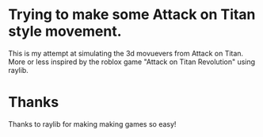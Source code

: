 # Trying to make some Attack on Titan style movement.

This is my attempt at simulating
the 3d movuevers from Attack on Titan. 
More or less inspired by the roblox game "Attack on Titan Revolution" using raylib.


# Thanks
Thanks to raylib for making making games so easy!